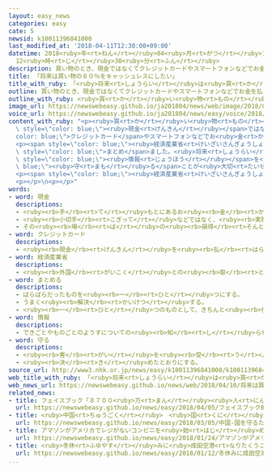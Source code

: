 ```yaml
---
layout: easy_news
categories: easy
cate: 5
newsid: k10011396841000
last_modified_at: '2018-04-11T12:30:00+09:00'
datetime: 2018<ruby>年<rt>ねん</rt></ruby>04<ruby>月<rt>がつ</rt></ruby>11<ruby>日<rt>にち</rt></ruby>
  12<ruby>時<rt>じ</rt></ruby>30<ruby>分<rt>ふん</rt></ruby>
description: 買い物のとき、現金ではなくてクレジットカードやスマートフォンなどでお金を払うことを「キャッシュレス」と言います。
title: 「将来は買い物の８０％をキャッシュレスにしたい」
title_with_ruby: 「<ruby>将来<rt>しょうらい</rt></ruby>は<ruby>買<rt>か</rt></ruby>い<ruby>物<rt>もの</rt></ruby>の８０％をキャッシュレスにしたい」
outline: 買い物のとき、現金ではなくてクレジットカードやスマートフォンなどでお金を払うことを「キャッシュレス」と言います。
outline_with_ruby: <ruby>買<rt>か</rt></ruby>い<ruby>物<rt>もの</rt></ruby>のとき、<ruby>現金<rt>げんきん</rt></ruby>ではなくてクレジットカードやスマートフォンなどでお<ruby>金<rt>かね</rt></ruby>を<ruby>払<rt>はら</rt></ruby>うことを「キャッシュレス」と<ruby>言<rt>い</rt></ruby>います。
image_url: https://newswebeasy.github.io/ja201804/news/web/image/2018/04/10/K10011396841_1804100446_1804100456_01_03.jpg
voice_url: https://newswebeasy.github.io/ja201804/news/easy/voice/2018/04/11/k10011396841000.mp4
content_with_ruby: "<p><ruby>買<rt>か</rt></ruby>い<ruby>物<rt>もの</rt></ruby>のとき、<span\
  \ style=\"color: blue;\"><ruby>現金<rt>げんきん</rt></ruby></span>ではなくて<span style=\"\
  color: blue;\">クレジットカード</span>やスマートフォンなどでお<ruby>金<rt>かね</rt></ruby>を<ruby>払<rt>はら</rt></ruby>うことを「キャッシュレス」と<ruby>言<rt>い</rt></ruby>います。キャッシュレスは<ruby>働<rt>はたら</rt></ruby>く<ruby>人<rt>ひと</rt></ruby>が<ruby>足<rt>た</rt></ruby>りない<ruby>店<rt>みせ</rt></ruby>などで<ruby>役<rt>やく</rt></ruby>に<ruby>立<rt>た</rt></ruby>ちます。しかし、<ruby>日本<rt>にっぽん</rt></ruby>ではキャッシュレスの<ruby>利用<rt>りよう</rt></ruby>は２０％ぐらいで、<ruby>韓国<rt>かんこく</rt></ruby>や<ruby>中国<rt>ちゅうごく</rt></ruby>、アメリカなどと<ruby>比<rt>くら</rt></ruby>べるとまだ<ruby>多<rt>おお</rt></ruby>くありません。</p>\n\
  <p><span style=\"color: blue;\"><ruby>経済産業省<rt>けいざいさんぎょうしょう</rt></ruby></span>は２０２５<ruby>年<rt>ねん</rt></ruby>にキャッシュレスを４０％にするという<ruby>意見<rt>いけん</rt></ruby>を<span\
  \ style=\"color: blue;\">まとめ</span>ました。<ruby>将来<rt>しょうらい</rt></ruby>は８０％にしたいと<ruby>考<rt>かんが</rt></ruby>えています。そのために、<ruby>利用<rt>りよう</rt></ruby>した<ruby>人<rt>ひと</rt></ruby>の<span\
  \ style=\"color: blue;\"><ruby>情報<rt>じょうほう</rt></ruby></span>を<span style=\"color:\
  \ blue;\"><ruby>守<rt>まも</rt></ruby>る</span>ことが<ruby>大切<rt>たいせつ</rt></ruby>だと<ruby>言<rt>い</rt></ruby>っています。</p>\n\
  <p><span style=\"color: blue;\"><ruby>経済産業省<rt>けいざいさんぎょうしょう</rt></ruby></span>はキャッシュレスを<ruby>多<rt>おお</rt></ruby>くするためにどうしたらいいか、これからいろいろな<ruby>会社<rt>かいしゃ</rt></ruby>と<ruby>相談<rt>そうだん</rt></ruby>することにしています。</p>\n\
  <p></p>\n<p></p>"
words:
- word: 現金
  descriptions:
  - <ruby><rb>手</rb><rt>て</rt></ruby>もとにあるお<ruby><rb>金</rb><rt>かね</rt></ruby>。
  - <ruby><rb>小切手</rb><rt>こぎって</rt></ruby>などではなく、<ruby><rb>実際</rb><rt>じっさい</rt></ruby>のお<ruby><rb>金</rb><rt>かね</rt></ruby>。
  - その<ruby><rb>場</rb><rt>ば</rt></ruby>の<ruby><rb>損得</rb><rt>そんとく</rt></ruby>で、<ruby><rb>考</rb><rt>かんが</rt></ruby>えを<ruby><rb>変</rb><rt>か</rt></ruby>えるようす。
- word: クレジットカード
  descriptions:
  - <ruby><rb>現金</rb><rt>げんきん</rt></ruby>を<ruby><rb>払</rb><rt>はら</rt></ruby>わなくても、<ruby><rb>後払</rb><rt>あとばら</rt></ruby>いで<ruby><rb>買</rb><rt>か</rt></ruby>い<ruby><rb>物</rb><rt>もの</rt></ruby>をすることができるカード。
- word: 経済産業省
  descriptions:
  - <ruby><rb>外国</rb><rt>がいこく</rt></ruby>との<ruby><rb>取</rb><rt>と</rt></ruby>り<ruby><rb>引</rb><rt>ひ</rt></ruby>きや、<ruby><rb>商業</rb><rt>しょうぎょう</rt></ruby>・<ruby><rb>工業</rb><rt>こうぎょう</rt></ruby>などの<ruby><rb>産業</rb><rt>さんぎょう</rt></ruby>をさかんにするための<ruby><rb>仕事</rb><rt>しごと</rt></ruby>をする<ruby><rb>国</rb><rt>くに</rt></ruby>の<ruby><rb>役所</rb><rt>やくしょ</rt></ruby>。<ruby><rb>経産省</rb><rt>けいさんしょう</rt></ruby>。
- word: まとめる
  descriptions:
  - ばらばらだったものを<ruby><rb>一</rb><rt>ひと</rt></ruby>つにする。
  - うまく<ruby><rb>解決</rb><rt>かいけつ</rt></ruby>する。
  - <ruby><rb>一</rb><rt>ひと</rt></ruby>つのものとして、きちんと<ruby><rb>仕上</rb><rt>しあ</rt></ruby>げる。
- word: 情報
  descriptions:
  - できごとやものごとのようすについての<ruby><rb>知</rb><rt>し</rt></ruby>らせ。
- word: 守る
  descriptions:
  - <ruby><rb>害</rb><rt>がい</rt></ruby>を<ruby><rb>受</rb><rt>う</rt></ruby>けないように、<ruby><rb>防</rb><rt>ふせ</rt></ruby>ぐ。
  - <ruby><rb>決</rb><rt>き</rt></ruby>めたとおりにする。
source_url: http://www3.nhk.or.jp/news/easy/k10011396841000/k10011396841000.html
web_title_with_ruby: 「<ruby>将来<rt>しょうらい</rt></ruby>は<ruby>買<rt>か</rt></ruby>い<ruby>物<rt>もの</rt></ruby>の80％を<ruby>キャッシュレス<rt>きゃっしゅれす</rt></ruby>で」<ruby>経産省<rt>けいさんしょう</rt></ruby>が<ruby>提言<rt>ていげん</rt></ruby>
web_news_url: https://newswebeasy.github.io/news/web/2018/04/10/将来は買い物の80をキャッシュレスで経産省が提言
related_news:
- title: フェイスブック「８７００<ruby>万<rt>まん</rt></ruby><ruby>人<rt>にん</rt></ruby>の<ruby>情報<rt>じょうほう</rt></ruby>が<ruby>不正<rt>ふせい</rt></ruby>に<ruby>使<rt>つか</rt></ruby>われた」
  url: https://newswebeasy.github.io/news/easy/2018/04/05/フェイスブック8700万人の情報が不正に使われた
- title: <ruby>中国<rt>ちゅうごく</rt></ruby>　<ruby>国<rt>くに</rt></ruby>を<ruby>守<rt>まも</rt></ruby>るために<ruby>使<rt>つか</rt></ruby>うお<ruby>金<rt>かね</rt></ruby>は<ruby>去年<rt>きょねん</rt></ruby>より８％<ruby>増<rt>ふ</rt></ruby>える
  url: https://newswebeasy.github.io/news/easy/2018/03/05/中国-国を守るために使うお金は去年より8増える
- title: アマゾンがアメリカでレジがないコンビニを<ruby>始<rt>はじ</rt></ruby>める
  url: https://newswebeasy.github.io/news/easy/2018/01/24/アマゾンがアメリカでレジがないコンビニを始める
- title: <ruby>冬休<rt>ふゆやす</rt></ruby>みに<ruby>成田空港<rt>なりたくうこう</rt></ruby>の<ruby>国際線<rt>こくさいせん</rt></ruby>を<ruby>利用<rt>りよう</rt></ruby>した<ruby>人<rt>ひと</rt></ruby>は１１４<ruby>万<rt>まん</rt></ruby><ruby>人<rt>にん</rt></ruby>
  url: https://newswebeasy.github.io/news/easy/2018/01/12/冬休みに成田空港の国際線を利用した人は114万人
...
```


